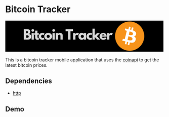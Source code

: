# Bitcoin Tracker

<img src="./readme_assets/Bitcoin Tracker.png" width="500" />

This is a bitcoin tracker mobile application that uses the [coinapi](https://www.coinapi.io/) to get the latest bitcoin prices.

## Dependencies

- <a href="https://pub.dev/packages/http" target="_blank">http</a>

## Demo
